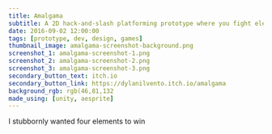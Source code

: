 ```yaml
---
title: Amalgama
subtitle: A 2D hack-and-slash platforming prototype where you fight elemental imps and collect resources.
date: 2016-09-02 12:00:00
tags: [prototype, dev, design, games]
thumbnail_image: amalgama-screenshot-background.png
screenshot_1: amalgama-screenshot-1.png
screenshot_2: amalgama-screenshot-2.png
screenshot_3: amalgama-screenshot-3.png
secondary_button_text: itch.io
secondary_button_link: https://dylanilvento.itch.io/amalgama
background_rgb: rgb(46,81,132
made_using: [unity, aesprite]
---
```

I stubbornly wanted four elements to win